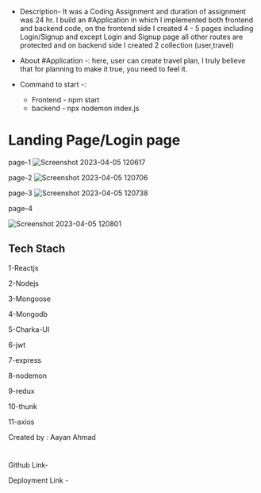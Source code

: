 - Description- It was a Coding Assignment and duration of assignment was 24 hr. I build an #Application in which I implemented both frontend and backend code, on the frontend side I created 4 - 5 pages including Login/Signup and except Login and Signup page all other routes are protected and on backend side I created 2 collection (user,travel)

- About #Application -: here, user can create travel plan, I truly believe that for planning to make it true, you need to feel it.  

- Command to start -: 
   - Frontend - npm start
   - backend - npx nodemon index.js


<h1>Landing Page/Login page</h1>

page-1
![Screenshot 2023-04-05 120617](https://user-images.githubusercontent.com/105919878/230004134-d0ac3ae5-6efd-4333-974d-165457d415c7.png)


page-2
![Screenshot 2023-04-05 120706](https://user-images.githubusercontent.com/105919878/230003810-01a4f8c7-c30f-4b5d-9bf7-ca3bc6357da0.png)


page-3
![Screenshot 2023-04-05 120738](https://user-images.githubusercontent.com/105919878/230003911-92f70ba8-6a7d-486b-9ade-7b97e0f924d1.png)

page-4

![Screenshot 2023-04-05 120801](https://user-images.githubusercontent.com/105919878/230003958-4ef17428-4982-4bff-84db-4729d4920b86.png)


<h2>Tech Stach</h2>
 <p>1-Reactjs</p>
 <p>2-Nodejs</p>
 <p>3-Mongoose</p>
 <p>4-Mongodb</p>
 <p>5-Charka-UI</p>
 <p>6-jwt</p>
 <p>7-express</p>
 <p>8-nodemon</p>
 <p>9-redux</p>
 <p>10-thunk</p>
 <p>11-axios</p>





Created by :
Aayan Ahmad

# 

  Github Link-
  
  Deployment Link -
